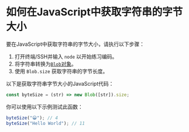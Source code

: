 # 如何在JavaScript中获取字符串的字节大小

要在JavaScript中获取字符串的字节大小，请执行以下步骤：

1. 打开终端/SSH并输入 `node` 以开始练习编码。
2. 将字符串转换为[`Blob`对象](https://developer.mozilla.org/en-US/docs/Web/API/Blob)。
3. 使用 `Blob.size` 获取字符串的字节长度。

以下是获取字符串字节大小的JavaScript代码：

```js
const byteSize = (str) => new Blob([str]).size;
```

你可以使用以下示例测试此函数：

```js
byteSize("😀"); // 4
byteSize("Hello World"); // 11
```
